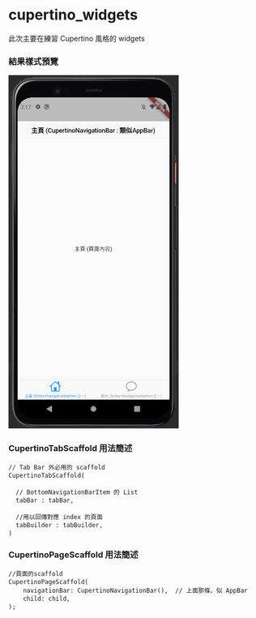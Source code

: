 # cupertino_widgets

此次主要在練習 Cupertino 風格的 widgets 

### 結果樣式預覽
![](.README_images/01.png)

### CupertinoTabScaffold 用法簡述
```dart= 
// Tab Bar 外必用的 scaffold
CupertinoTabScaffold(

  // BottomNavigationBarItem 的 List
  tabBar : tabBar,

  //用以回傳對應 index 的頁面
  tabBuilder : tabBuilder,  
)
```

### CupertinoPageScaffold 用法簡述
```dart=
//頁面的scaffold
CupertinoPageScaffold(
    navigationBar: CupertinoNavigationBar(),  // 上面那條，似 AppBar
    child: child,
);
```

